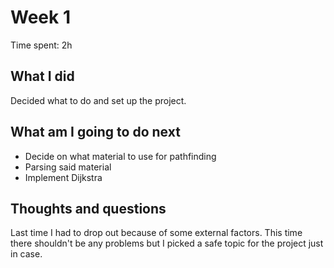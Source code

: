 # Week 1

Time spent: 2h

## What I did

Decided what to do and set up the project.

## What am I going to do next

- Decide on what material to use for pathfinding
- Parsing said material
- Implement Dijkstra

## Thoughts and questions

Last time I had to drop out because of some external factors. This time there shouldn't be any problems but I picked a safe topic for the project just in case.
